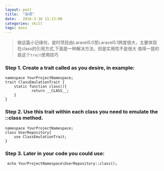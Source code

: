```yaml
---
layout: post
title:  "杂项"
date:   2016-3-16 11:13:00
categories: skill
tags: mass
---
```


>做这篇小记缘何，是时项目由Laravel5.0至Laravel5.1跨度很大，主要体现在class的引用方式,下面是一种解决方法，但是实用性不是很大
值得一提的是这个`trait`使用技巧


### Step 1. Create a trait called as you desire, in example:

    namespace YourProjectNamespace;
    trait ClassEmulationTrait {
        static function class(){
                return __CLASS__;
        }
    }  

### Step 2. Use this trait within each class you need to emulate the ::class method.

    namespace YourProjectNamespace;
    class UserRepository{
        use ClassEmulationTrait;
    }  

### Step 3. Later in your code you could use:

     echo YourProjectNamespace\UserRepository::class();